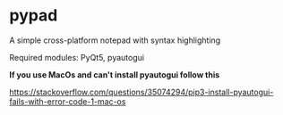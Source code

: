 # pypad
A simple cross-platform notepad with syntax highlighting

Required modules: PyQt5, pyautogui

**If you use MacOs and can't install pyautogui follow this**

https://stackoverflow.com/questions/35074294/pip3-install-pyautogui-fails-with-error-code-1-mac-os
